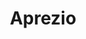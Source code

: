 ---
title: "Aprezio"
url: /santo-domingo-este/aprezio-avenida-los-restauradores/
shop: Supermarkt
---